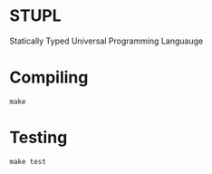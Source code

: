 
# STUPL
Statically Typed Universal Programming Languauge




# Compiling

`make`

# Testing

`make test`

